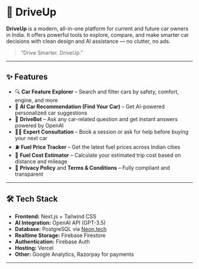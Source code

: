 # 🚗 DriveUp

**DriveUp** is a modern, all-in-one platform for current and future car owners in India. It offers powerful tools to explore, compare, and make smarter car decisions with clean design and AI assistance — no clutter, no ads.

> “Drive Smarter. DriveUp.”

---

## ✨ Features

- 🔍 **Car Feature Explorer** – Search and filter cars by safety, comfort, engine, and more
- 🤖 **AI Car Recommendation (Find Your Car)** – Get AI-powered personalized car suggestions
- 💬 **DriveBot** – Ask any car-related question and get instant answers powered by OpenAI
- 👨‍🔧 **Expert Consultation** – Book a session or ask for help before buying your next car
- ⛽ **Fuel Price Tracker** – Get the latest fuel prices across Indian cities
- 🧮 **Fuel Cost Estimator** – Calculate your estimated trip cost based on distance and mileage
- 📄 **Privacy Policy** and **Terms & Conditions** – Fully compliant and transparent

---

## 🛠 Tech Stack

- **Frontend:** Next.js + Tailwind CSS
- **AI Integration:** OpenAI API (GPT-3.5)
- **Database:** PostgreSQL via [Neon.tech](https://neon.tech)
- **Realtime Storage:** Firebase Firestore
- **Authentication:** Firebase Auth
- **Hosting:** Vercel
- **Other:** Google Analytics, Razorpay for payments

---
